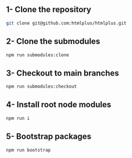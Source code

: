 ## 1- Clone the repository

```bash
git clone git@github.com:htmlplus/htmlplus.git
```

## 2- Clone the submodules

```bash
npm run submodules:clone
```

## 3- Checkout to main branches

```bash
npm run submodules:checkout
```

## 4- Install root node modules

```bash
npm run i
```

## 5- Bootstrap packages

```bash
npm run bootstrap
```

